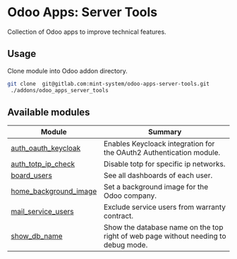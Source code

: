 # Odoo Apps: Server Tools

Collection of Odoo apps to improve technical features.

## Usage

Clone module into Odoo addon directory.

```bash
git clone  git@gitlab.com:mint-system/odoo-apps-server-tools.git
 ./addons/odoo_apps_server_tools
```

## Available modules

| Module | Summary |
| --- | --- |
| [auth_oauth_keycloak](auth_oauth_keycloak) |         Enables Keycloack integration for the OAuth2 Authentication module. |
| [auth_totp_ip_check](auth_totp_ip_check) |         Disable totp for specific ip networks. |
| [board_users](board_users) |         See all dashboards of each user. |
| [home_background_image](home_background_image) |         Set a background image for the Odoo company. |
| [mail_service_users](mail_service_users) |         Exclude service users from warranty contract. |
| [show_db_name](show_db_name) |         Show the database name on the top right of web page without needing to debug mode. |
